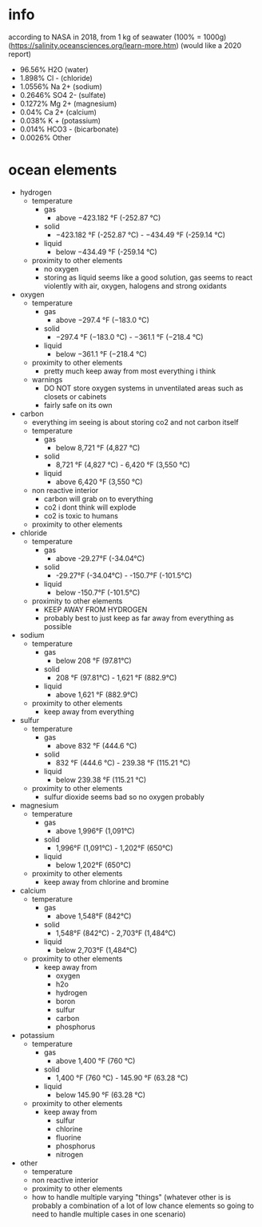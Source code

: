 # info
according to NASA in 2018, from 1 kg of seawater (100% = 1000g) (https://salinity.oceansciences.org/learn-more.htm) (would like a 2020 report)
  - 96.56% H2O (water)
  - 1.898% Cl - (chloride)
  - 1.0556% Na 2+ (sodium)
  - 0.2646% SO4 2- (sulfate)
  - 0.1272% Mg 2+ (magnesium)
  - 0.04% Ca 2+ (calcium)
  - 0.038% K + (potassium)
  - 0.014% HCO3 - (bicarbonate)
  - 0.0026% Other

# ocean elements
- hydrogen
  - temperature
    - gas
      - above ​−423.182 °F (-252.87 °C)
    - solid
      - ​−423.182 °F (-252.87 °C) - −434.49 °F (-259.14 °C)
    - liquid
      - below −434.49 °F (-259.14 °C)
  - proximity to other elements
    - no oxygen
    - storing as liquid seems like a good solution, gas seems to react violently with air, oxygen, halogens and strong oxidants
- oxygen
  - temperature
    - gas
      - above −297.4 °F (−183.0 °C)
    - solid
      - −297.4 °F (−183.0 °C) - −361.1 °F (−218.4 °C)
    - liquid
      - below −361.1 °F (−218.4 °C)
  - proximity to other elements
    - pretty much keep away from most everything i think
  - warnings
    - DO NOT store oxygen systems in unventilated areas such as closets or cabinets
    - fairly safe on its own
- carbon
  - everything im seeing is about storing co2 and not carbon itself
  - temperature
    - gas
      - below 8,721 °F (4,827 °C)
    - solid
      - 8,721 °F (4,827 °C) - 6,420 °F (3,550 °C)
    - liquid
      - above 6,420 °F (3,550 °C)
  - non reactive interior
    - carbon will grab on to everything
    - co2 i dont think will explode
    - co2 is toxic to humans
  - proximity to other elements
- chloride
  - temperature
    - gas
      - above -29.27°F (-34.04°C)
    - solid
      - -29.27°F (-34.04°C) - -150.7°F (-101.5°C)
    - liquid
      - below -150.7°F (-101.5°C)
  - proximity to other elements
    - KEEP AWAY FROM HYDROGEN
    - probably best to just keep as far away from everything as possible
- sodium
  - temperature
    - gas
      - below 208 °F (97.81°C)
    - solid
      - 208 °F (97.81°C) - 1,621 °F (882.9°C)
    - liquid
      - above 1,621 °F (882.9°C)
  - proximity to other elements
    - keep away from everything
- sulfur
  - temperature
    - gas
      - above 832 °F (444.6 °C)
    - solid
      - 832 °F (444.6 °C) - 239.38 °F (115.21 °C)
    - liquid
      - below 239.38 °F (115.21 °C)
  - proximity to other elements
    - sulfur dioxide seems bad so no oxygen probably
- magnesium
  - temperature
    - gas
      - above 1,996°F (1,091°C)
    - solid
      - 1,996°F (1,091°C) - 1,202°F (650°C)
    - liquid
      - below 1,202°F (650°C)
  - proximity to other elements
    - keep away from chlorine and bromine
- calcium
  - temperature
    - gas
      - above 1,548°F (842°C)
    - solid
      - 1,548°F (842°C) - 2,703°F (1,484°C)
    - liquid
      - below 2,703°F (1,484°C)
  - proximity to other elements
    - keep away from 
      - oxygen
      - h2o
      - hydrogen
      - boron
      - sulfur
      - carbon
      - phosphorus
- potassium
  - temperature
    - gas
      - above 1,400 °F (760 °C)
    - solid
      - 1,400 °F (760 °C) - 145.90 °F (63.28 °C)
    - liquid
      - below 145.90 °F (63.28 °C)
  - proximity to other elements
    - keep away from
      - sulfur
      - chlorine
      - fluorine
      - phosphorus
      - nitrogen
- other
  - temperature
  - non reactive interior
  - proximity to other elements
  - how to handle multiple varying "things" (whatever other is is probably a combination of a lot of low chance elements so going to need to handle multiple cases in one scenario)